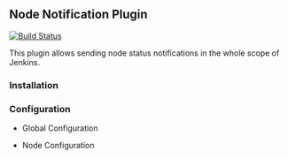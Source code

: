 ## Node Notification Plugin

[![Build Status](https://www.travis-ci.org/anxk/node-notification-plugin.svg?branch=master)](https://www.travis-ci.org/anxk/node-notification-plugin)

This plugin allows sending node status notifications in the whole scope of Jenkins.

### Installation

### Configuration

* Global Configuration

* Node Configuration
